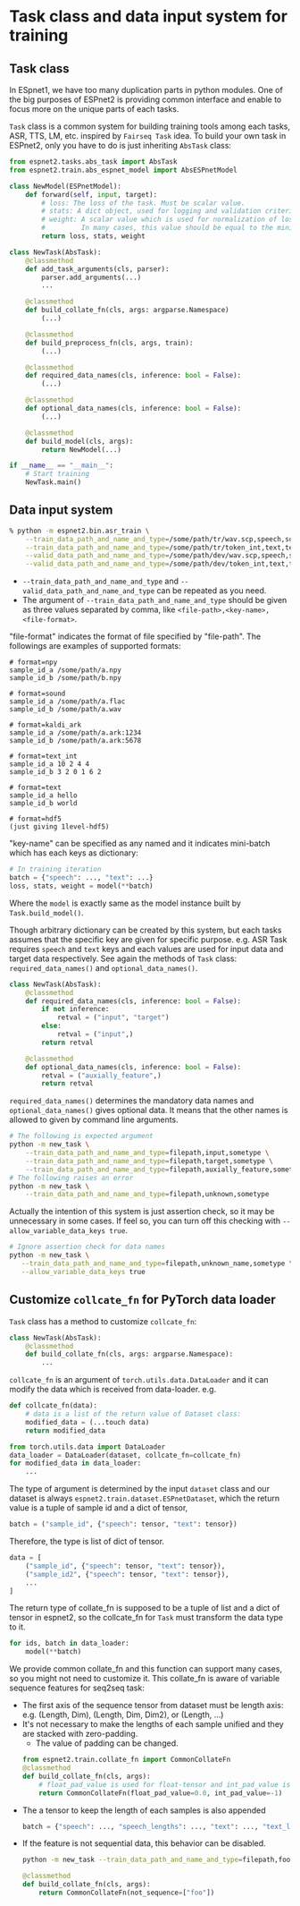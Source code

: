 # Task class and data input system for training
## Task class

In ESpnet1, we have too many duplication parts in python modules. One of the big purposes of ESPnet2 is providing common interface and enable to focus more on the unique parts of each tasks.

`Task` class is a common system for building training tools among each tasks, ASR, TTS, LM, etc. inspired by `Fairseq Task` idea. To build your own task in ESPnet2, only you have to do is just inheriting `AbsTask` class:

```python
from espnet2.tasks.abs_task import AbsTask
from espnet2.train.abs_espnet_model import AbsESPnetModel

class NewModel(ESPnetModel):
    def forward(self, input, target):
        # loss: The loss of the task. Must be scalar value.
        # stats: A dict object, used for logging and validation criterion
        # weight: A scalar value which is used for normalization of loss and stats values among each mini-batches.
        #         In many cases, this value should be equal to the mini-batch-size
        return loss, stats, weight

class NewTask(AbsTask):
    @classmethod
    def add_task_arguments(cls, parser):
        parser.add_arguments(...)
        ...

    @classmethod
    def build_collate_fn(cls, args: argparse.Namespace)
        (...)

    @classmethod
    def build_preprocess_fn(cls, args, train):
        (...)

    @classmethod
    def required_data_names(cls, inference: bool = False):
        (...)

    @classmethod
    def optional_data_names(cls, inference: bool = False):
        (...)

    @classmethod
    def build_model(cls, args):
        return NewModel(...)

if __name__ == "__main__":
    # Start training
    NewTask.main()
```

## Data input system

```bash
% python -m espnet2.bin.asr_train \
    --train_data_path_and_name_and_type=/some/path/tr/wav.scp,speech,sound \
    --train_data_path_and_name_and_type=/some/path/tr/token_int,text,text_int \
    --valid_data_path_and_name_and_type=/some/path/dev/wav.scp,speech,sound \
    --valid_data_path_and_name_and_type=/some/path/dev/token_int,text,text_int
```

- `--train_data_path_and_name_and_type` and `--valid_data_path_and_name_and_type` can be repeated as you need.
- The argument of `--train_data_path_and_name_and_type` should be given as three values separated by comma, like `<file-path>,<key-name>,<file-format>`.

"file-format" indicates the format of file specified by "file-path". The followings are examples of supported formats:

```
# format=npy
sample_id_a /some/path/a.npy
sample_id_b /some/path/b.npy
```

```
# format=sound
sample_id_a /some/path/a.flac
sample_id_b /some/path/a.wav
```

```
# format=kaldi_ark
sample_id_a /some/path/a.ark:1234
sample_id_b /some/path/a.ark:5678
```

```
# format=text_int
sample_id_a 10 2 4 4
sample_id_b 3 2 0 1 6 2
```

```
# format=text
sample_id_a hello
sample_id_b world
```

```
# format=hdf5
(just giving 1level-hdf5)
```

"key-name" can be specified as any named and it indicates mini-batch which has each keys as dictionary:

```python
# In training iteration
batch = {"speech": ..., "text": ...}
loss, stats, weight = model(**batch)
```

Where the `model` is exactly same as the model instance built by `Task.build_model()`.

Though arbitrary dictionary can be created by this system, but each tasks assumes that the specific key are given for specific purpose. e.g. ASR Task requires `speech` and `text` keys and each values are used for input data and target data respectively. See again the methods of `Task` class: `required_data_names()` and `optional_data_names()`.

```python
class NewTask(AbsTask):
    @classmethod
    def required_data_names(cls, inference: bool = False):
        if not inference:
            retval = ("input", "target")
        else:
            retval = ("input",)
        return retval

    @classmethod
    def optional_data_names(cls, inference: bool = False):
        retval = ("auxially_feature",)
        return retval
```


`required_data_names()` determines the mandatory data names and `optional_data_names()` gives optional data.  It means that the other names is allowed to given by command line arguments.

```bash
# The following is expected argument
python -m new_task \
    --train_data_path_and_name_and_type=filepath,input,sometype \
    --train_data_path_and_name_and_type=filepath,target,sometype \
    --train_data_path_and_name_and_type=filepath,auxially_feature,sometype
# The following raises an error
python -m new_task \
    --train_data_path_and_name_and_type=filepath,unknown,sometype
```

Actually the intention of this system is just assertion check, so it may be unnecessary in some cases. If feel so, you can turn off this checking with `--allow_variable_data_keys true`.

```bash
# Ignore assertion check for data names
python -m new_task \
   --train_data_path_and_name_and_type=filepath,unknown_name,sometype \
   --allow_variable_data_keys true
```


## Customize `collcate_fn` for PyTorch data loader
`Task` class has a method to customize `collcate_fn`:

```python
class NewTask(AbsTask):
    @classmethod
    def build_collate_fn(cls, args: argparse.Namespace):
        ...
```

`collcate_fn` is an argument of `torch.utils.data.DataLoader` and it can modify the data which is received from data-loader. e.g.

```python
def collcate_fn(data):
    # data is a list of the return value of Dataset class:
    modified_data = (...touch data)
    return modified_data

from torch.utils.data import DataLoader
data_loader = DataLoader(dataset, collcate_fn=collcate_fn)
for modified_data in data_loader:
    ...
```

The type of argument is determined by the input `dataset` class and our dataset is always `espnet2.train.dataset.ESPnetDataset`, which the return value is a tuple of sample id and a dict of tensor,

```python
batch = ("sample_id", {"speech": tensor, "text": tensor})
```

Therefore, the type is list of dict of tensor.

```python
data = [
    ("sample_id", {"speech": tensor, "text": tensor}),
    ("sample_id2", {"speech": tensor, "text": tensor}),
    ...
]
```

The return type of collate_fn is supposed to be a tuple of list and a dict of tensor in espnet2, so the collcate_fn for `Task` must transform the data type to it.

```python
for ids, batch in data_loader:
    model(**batch)
```

We provide common collate_fn and this function can support many cases, so you might not need to customize it. This collate_fn is aware of variable sequence features for seq2seq task:

- The first axis of the sequence tensor from dataset must be length axis: e.g. (Length, Dim), (Length, Dim, Dim2), or (Length, ...)
- It's not necessary to make the lengths of each sample unified and they are stacked with zero-padding.
    - The value of padding can be changed.
    ```python
    from espnet2.train.collate_fn import CommonCollateFn
    @classmethod
    def build_collate_fn(cls, args):
        # float_pad_value is used for float-tensor and int_pad_value is used for int-tensor
        return CommonCollateFn(float_pad_value=0.0, int_pad_value=-1)
    ```
- The a tensor to keep the length of each samples is also appended
    ```python
    batch = {"speech": ..., "speech_lengths": ..., "text": ..., "text_lengths": ...}
    ```
- If the feature is not sequential data, this behavior can be disabled.
    ```bash
    python -m new_task --train_data_path_and_name_and_type=filepath,foo,npy
    ```
    ```python
    @classmethod
    def build_collate_fn(cls, args):
        return CommonCollateFn(not_sequence=["foo"])
    ```
